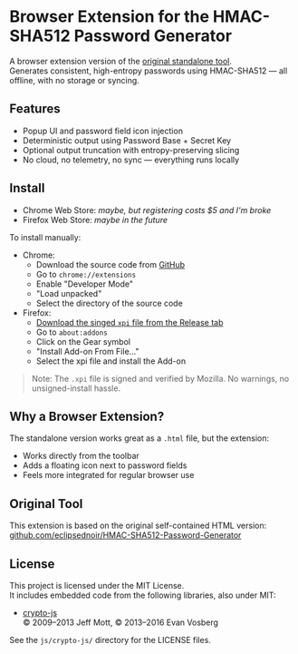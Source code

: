 # Browser Extension for the HMAC-SHA512 Password Generator

A browser extension version of the [original standalone tool](https://github.com/eclipsednoir/HMAC-SHA512-Password-Generator).  
Generates consistent, high-entropy passwords using HMAC-SHA512 — all offline, with no storage or syncing.

## Features

- Popup UI and password field icon injection
- Deterministic output using Password Base + Secret Key
- Optional output truncation with entropy-preserving slicing
- No cloud, no telemetry, no sync — everything runs locally

## Install

- Chrome Web Store: _maybe, but registering costs $5 and I'm broke_
- Firefox Web Store: _maybe in the future_

To install manually:
- Chrome:
  - Download the source code from [GitHub](https://github.com/eclipsednoir/HMAC-SHA512-Password-Generator-Browser-Extension/archive/refs/heads/main.zip)
  - Go to `chrome://extensions`
  - Enable "Developer Mode"
  - "Load unpacked"
  - Select the directory of the source code
- Firefox:
  - [Download the singed `xpi` file from the Release tab](https://github.com/eclipsednoir/HMAC-SHA512-Password-Generator-Browser-Extension/releases/download/v1.1.1/HMAC-SHA512-Password-Generator-Browser-Extension.xpi)
  - Go to `about:addons`
  - Click on the Gear symbol
  - "Install Add-on From File..."
  - Select the xpi file and install the Add-on

> Note: The `.xpi` file is signed and verified by Mozilla. No warnings, no unsigned-install hassle.

## Why a Browser Extension?

The standalone version works great as a `.html` file, but the extension:
- Works directly from the toolbar
- Adds a floating icon next to password fields
- Feels more integrated for regular browser use

## Original Tool

This extension is based on the original self-contained HTML version:  
[github.com/eclipsednoir/HMAC-SHA512-Password-Generator](https://github.com/eclipsednoir/HMAC-SHA512-Password-Generator)

## License

This project is licensed under the MIT License.  
It includes embedded code from the following libraries, also under MIT:

- [crypto-js](https://github.com/brix/crypto-js)  
  © 2009–2013 Jeff Mott, © 2013–2016 Evan Vosberg

See the `js/crypto-js/` directory for the LICENSE files.
